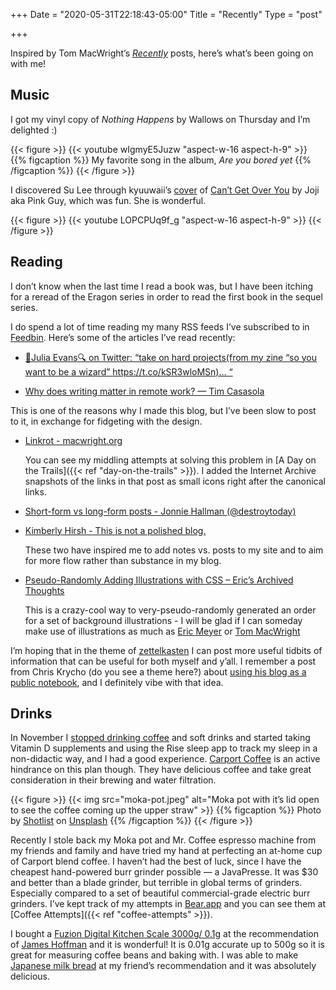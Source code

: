 +++
Date = "2020-05-31T22:18:43-05:00"
Title = "Recently"
Type = "post"

+++

Inspired by Tom MacWright’s [_Recently_](https://macwright.org/2020/03/01/recently.html) posts, here’s what’s been going on with me!

## Music

I got my vinyl copy of _Nothing Happens_ by Wallows on Thursday and I’m delighted :)

{{< figure >}}
{{< youtube wIgmyE5Juzw "aspect-w-16 aspect-h-9" >}}
{{% figcaption %}}
My favorite song in the album, _Are you bored yet_
{{% /figcaption %}}
{{< /figure >}}

I discovered Su Lee through kyuuwaii’s [cover](https://youtu.be/St8GNdVETLI) of [Can’t Get Over You](https://www.youtube.com/watch?v=Y8avxE0yPgE) by Joji aka Pink Guy, which was fun. She is wonderful.

{{< figure >}}
{{< youtube LOPCPUq9f_g "aspect-w-16 aspect-h-9" >}}
{{< /figure >}}

## Reading

I don’t know when the last time I read a book was, but I have been itching for a reread of the Eragon series in order to read the first book in the sequel series.

I do spend a lot of time reading my many RSS feeds I’ve subscribed to in [Feedbin](https://feedbin.com). Here’s some of the articles I’ve read recently:

- [🔎Julia Evans🔍 on Twitter: “take on hard projects(from my zine “so you want to be a wizard” https://t.co/kSR3wloMSn)… “](https://twitter.com/b0rk/status/1249024380874752001)

- [Why does writing matter in remote work? — Tim Casasola](https://www.timcasasola.com/blog/writing)

This is one of the reasons why I made this blog, but I’ve been slow to post to it, in exchange for fidgeting with the design.

- [Linkrot - macwright.org](https://macwright.org/2020/05/02/linkrot.html)

  You can see my middling attempts at solving this problem in [A Day on the Trails]({{< ref "day-on-the-trails" >}}). I added the Internet Archive snapshots of the links in that post as small icons right after the canonical links.

- [Short-form vs long-form posts - Jonnie Hallman (@destroytoday)](https://2020.destroytoday.com/blog/short-form-vs-long-form-posts)
- [Kimberly Hirsh - This is not a polished blog.](https://kimberlyhirsh.com/2020/05/27/this-is-not.html)

  These two have inspired me to add notes vs. posts to my site and to aim for more flow rather than substance in my blog.

- [Pseudo-Randomly Adding Illustrations with CSS – Eric’s Archived Thoughts](https://meyerweb.com/eric/thoughts/2020/04/15/pseudo-randomly-adding-illustrations-with-css/)

  This is a crazy-cool way to very-pseudo-randomly generated an order for a set of background illustrations - I will be glad if I can someday make use of illustrations as much as [Eric Meyer](https://meyerweb.com/) or [Tom MacWright](https://macwright.org)

I’m hoping that in the theme of [zettelkasten](https://macwright.org/2020/02/01/recently.html#a-second-brain) I can post more useful tidbits of information that can be useful for both myself and y’all. I remember a post from Chris Krycho (do you see a theme here?) about [using his blog as a public notebook](https://v4.chriskrycho.com/2018/blog-as-note-taking-tool.html), and I definitely vibe with that idea.

## Drinks

In November I [stopped drinking coffee](https://v5.chriskrycho.com/journal/decaffeinating/) and soft drinks and started taking Vitamin D supplements and using the Rise sleep app to track my sleep in a non-didactic way, and I had a good experience. [Carport Coffee](https://caffeinatethepeople.com) is an active hindrance on this plan though. They have delicious coffee and take great consideration in their brewing and water filtration.

{{< figure >}}
{{< img src="moka-pot.jpeg" alt="Moka pot with it’s lid open to see the coffee coming up the upper straw" >}}
{{% figcaption %}}
Photo by [Shotlist](https://web.archive.org/web/20201123201315/https://unsplash.com/@shotlist) on [Unsplash](https://unsplash.com/s/photos/moka-pot?utm_source=unsplash&utm_medium=referral&utm_content=creditCopyText)
{{% /figcaption %}}
{{< /figure >}}

Recently I stole back my Moka pot and Mr. Coffee espresso machine from my friends and family and have tried my hand at perfecting an at-home cup of Carport blend coffee. I haven’t had the best of luck, since I have the cheapest hand-powered burr grinder possible — a JavaPresse. It was \$30 and better than a blade grinder, but terrible in global terms of grinders. Especially compared to a set of beautiful commercial-grade electric burr grinders. I’ve kept track of my attempts in [Bear.app](https://bear.app) and you can see them at [Coffee Attempts]({{< ref "coffee-attempts" >}}).

I bought a [Fuzion Digital Kitchen Scale 3000g/ 0.1g](https://www.amazon.com/gp/product/B07L92PSMP/) at the recommendation of [James Hoffman](https://www.youtube.com/channel/UCMb0O2CdPBNi-QqPk5T3gsQ) and it is wonderful! It is 0.01g accurate up to 500g so it is great for measuring coffee beans and baking with. I was able to make [Japanese milk bread](https://www.carolinescooking.com/japanese-milk-bread/) at my friend’s recommendation and it was absolutely delicious.
